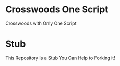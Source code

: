 # Crosswoods One Script

Crosswoods with Only One Script

# Stub

This Repository Is a Stub You Can Help to Forking it!
